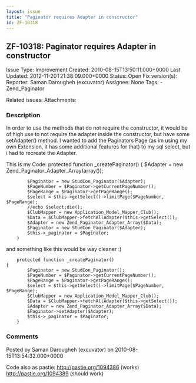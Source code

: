 ```yaml
---
layout: issue
title: "Paginator requires Adapter in constructor"
id: ZF-10318
---
```


ZF-10318: Paginator requires Adapter in constructor
---------------------------------------------------

 Issue Type: Improvement Created: 2010-08-15T13:50:11.000+0000 Last Updated: 2012-11-20T21:38:09.000+0000 Status: Open Fix version(s): 
 Reporter:  Saman Darougheh (excuvator)  Assignee:  None  Tags: - Zend\_Paginator
 
 Related issues: 
 Attachments: 
### Description

In order to use the methods that do not require the constructor, it would be of high use to not require the adapter inside the constructor, but have some setAdapter() method. I wanted to add the Paginators Page (as im using my own Extension, it has some additional features for that) to my sql select, but i had to recreate the Adapter.

This is my Code: protected function \_createPaginator() { $Adapter = new Zend\_Paginator\_Adapter\_Array(array());

 
            $Paginator = new StudCon_Paginator($Adapter);
            $PageNumber = $Paginator->getCurrentPageNumber();
            $PageRange = $Paginator->getPageRange();
            $select = $this->getSelect()->limitPage($PageNumber, $PageRange);
            //echo $select;die();
            $ClubMapper = new Application_Model_Mapper_Club();
            $Data = $ClubMapper->fetchAllAdapter($this->getSelect());
            $Adapter = new Zend_Paginator_Adapter_Array($Data);
            $Paginator = new StudCon_Paginator($Adapter);
            $this->_paginator = $Paginator;
        }


and something like this would be way cleaner :)

 
        protected function _createPaginator()
    {
            $Paginator = new StudCon_Paginator();
            $PageNumber = $Paginator->getCurrentPageNumber();
            $PageRange = $Paginator->getPageRange();
            $select = $this->getSelect()->limitPage($PageNumber, $PageRange);
            $ClubMapper = new Application_Model_Mapper_Club();
            $Data = $ClubMapper->fetchAllAdapter($this->getSelect());
            $Adapter = new Zend_Paginator_Adapter_Array($Data);
            $Paginator->setAdapter($Adapter);
            $this->_paginator = $Paginator;
        }


 

 

### Comments

Posted by Saman Darougheh (excuvator) on 2010-08-15T13:54:32.000+0000

Code also as pastie: <http://pastie.org/1094386> (works) <http://pastie.org/1094389> (should work)

 

 